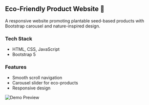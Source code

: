## Eco-Friendly Product Website 🌱

A responsive website promoting plantable seed-based products with Bootstrap carousel and nature-inspired design.

### Tech Stack
- HTML, CSS, JavaScript
- Bootstrap 5

### Features
- Smooth scroll navigation
- Carousel slider for eco-products
- Responsive design

![Demo Preview](demo.gif)


